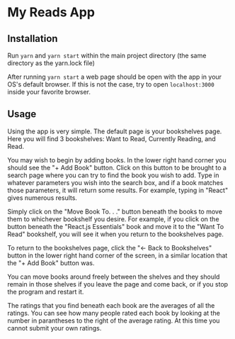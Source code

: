 # My Reads App

## Installation

Run `yarn` and `yarn start` within the main project directory (the same directory as the yarn.lock file)

After running `yarn start` a web page should be open with the app in your OS's default browser. If this is not the case, try to open `localhost:3000` inside your favorite browser.

## Usage

Using the app is very simple. The default page is your bookshelves page. Here you will find 3 bookshelves: Want to Read, Currently Reading, and Read.

You may wish to begin by adding books. In the lower right hand corner you should see the "+ Add Book" button. Click on this button to be brought to a search page where you can try to find the book you wish to add. Type in whatever parameters you wish into the search box, and if a book matches those parameters, it will return some results. For example, typing in "React" gives numerous results.

Simply click on the "Move Book To. . ." button beneath the books to move them to whichever bookshelf you desire. For example, if you click on the button beneath the "React.js Essentials" book and move it to the "Want To Read" bookshelf, you will see it when you return to the bookshelves page.

To return to the bookshelves page, click the "<- Back to Bookshelves" button in the lower right hand corner of the screen, in a similar location that the "+ Add Book" button was.

You can move books around freely between the shelves and they should remain in those shelves if you leave the page and come back, or if you stop the program and restart it.

The ratings that you find beneath each book are the averages of all the ratings. You can see how many people rated each book by looking at the number in parantheses to the right of the average rating. At this time you cannot submit your own ratings.
